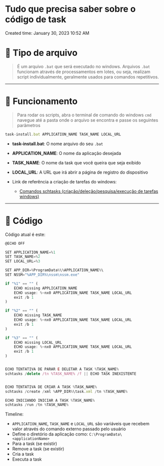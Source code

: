 # Tudo que precisa saber sobre o código de task

Created time: January 30, 2023 10:52 AM

# 👀 Tipo de arquivo

> É um arquivo `.bat` que será executado no windows. Arquivos `.bat` funcionam através de processamentos em lotes, ou seja, realizam script individualmente, geralmente usados para comandos repetitivos.
> 

---

# 💭 Funcionamento

> Para rodar os scripts, abra o terminal de comando do windows `cmd` navegue até a pasta onde o arquivo se encontra e passe os seguintes parâmetros
> 

```js
task-install.bat APPLICATION_NAME TASK_NAME LOCAL_URL
```

- **task-install.bat**: O nome arquivo do seu `.bat`
- **APPLICATION_NAME**: O nome da aplicação desejada
- **TASK_NAME**: O nome da task que você queira que seja exibido
- **LOCAL_URL**: A URL que irá abrir a página de registro do dispositivo

- Link de referência a criação de tarefas do windows:
    - [Comandos schtasks (criação/deleção/pesquisa/execução de tarefas windows)](https://learn.microsoft.com/pt-br/windows-server/administration/windows-commands/schtasks)

---

# 🛫 Código

Código atual é este:

```jsx
@ECHO OFF

SET APPLICATION_NAME=%1
SET TASK_NAME=%2
SET LOCAL_URL=%3

SET APP_DIR=%ProgramData%\%APPLICATION_NAME%\
SET NSSM="%APP_DIR%\nssm\nssm.exe"

if "%1" == "" (
    ECHO missing APPLICATION_NAME
    ECHO usage: %~nx0 APPLICATION_NAME TASK_NAME LOCAL_URL
    exit /b 1
)

if "%2" == "" (
    ECHO missing TASK_NAME
    ECHO usage: %~nx0 APPLICATION_NAME TASK_NAME LOCAL_URL
    exit /b 1
)

if "%3" == "" (
    ECHO missing LOCAL_URL
    ECHO usage: %~nx0 APPLICATION_NAME TASK_NAME LOCAL_URL
    exit /b 1
)


ECHO TENTATIVA DE PARAR E DELETAR A TASK %TASK_NAME%
schtasks /delete /tn %TASK_NAME% /f || ECHO TASK INEXISTENTE


ECHO TENTATIVA DE CRIAR A TASK %TASK_NAME%
schtasks /create /xml %APP_DIR%\task.xml /tn %TASK_NAME%

ECHO INICIANDO INICIAR A TASK %TASK_NAME%
schtasks /run /tn %TASK_NAME%
```

Timeline:

- `APPLICATION_NAME`, `TASK_NAME` e `LOCAL_URL` são variáveis que recebem valor através do comando externo passado pelo usuário
- Define o diretório da aplicação como: `C:\ProgramData\<applicationName>`
- Para a task (se existir)
- Remove a task  (se existir)
- Cria a task
- Executa a task